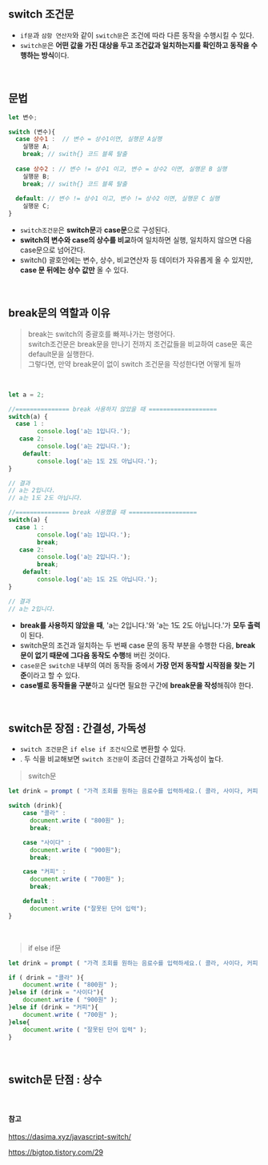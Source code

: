 ## switch 조건문
- ```if문```과 ```삼항 연산자```와 같이 ```switch문```은 조건에 따라 다른 동작을 수행시킬 수 있다.
- ```switch문```은 **어떤 값을 가진 대상을 두고 조건값과 일치하는지를 확인하고 동작을 수행하는 방식**이다. 

<br>

## 문법
```javascript
let 변수;

switch (변수){
  case 상수1 :  // 변수 = 상수1이면, 실행문 A실행
    실행문 A; 
    break; // swith{} 코드 블록 탈출
    
  case 상수2 : // 변수 != 상수1 이고, 변수 = 상수2 이면, 실행문 B 실행
    실행문 B;
    break; // swith{} 코드 블록 탈출
    
  default: // 변수 != 상수1 이고, 변수 != 상수2 이면, 실행문 C 실행
    실행문 C;
}

```

- ```switch조건문```은 **switch문**과 **case문**으로 구성된다. 
- **switch의 변수와 case의 상수를 비교**하여 일치하면 실행, 일치하지 않으면 다음 case문으로 넘어간다. 
- switch() 괄호안에는 변수, 상수, 비교연산자 등 데이터가 자유롭게 올 수 있지만, **case 문 뒤에는 상수 값만** 올 수 있다. 

<br>

## break문의 역할과 이유
> break는 switch의 중괄호를 빠져나가는 명령어다. <br> switch조건문은 break문을 만나기 전까지 조건값들을 비교하여 case문 혹은 default문을 실행한다. <br>
그렇다면, 만약 break문이 없이 switch 조건문을 작성한다면 어떻게 될까

<br>

```javascript
let a = 2;

//=============== break 사용하지 않았을 때 ===================
switch(a) {
  case 1 : 
        console.log('a는 1입니다.');
   case 2:
        console.log('a는 2입니다.'); 
    default:
        console.log('a는 1도 2도 아닙니다.'); 
}

// 결과
// a는 2입니다.
// a는 1도 2도 아닙니다.

//=============== break 사용했을 때 ===================
switch(a) {
  case 1 : 
        console.log('a는 1입니다.');
        break;
   case 2:
        console.log('a는 2입니다.'); 
        break;
    default:
        console.log('a는 1도 2도 아닙니다.'); 
}

// 결과
// a는 2입니다.

```
- **break를 사용하지 않았을 때**, 'a는 2입니다.'와 'a는 1도 2도 아닙니다.'가 **모두 출력**이 된다.
-  switch문의 조건과 일치하는 두 번째 case 문의 동작 부분을 수행한 다음, **break문이 없기 때문에 그다음 동작도 수행**해 버린 것이다.
-  ```case문```은 ```switch문``` 내부의 여러 동작들 중에서 **가장 먼저 동작할 시작점을 찾는 기준**이라고 할 수 있다.
-   **case별로 동작들을 구분**하고 싶다면 필요한 구간에 **break문을 작성**해줘야 한다.

<br>

## switch문 장점 : 간결성, 가독성
- ```switch 조건문```은 ```if else if 조건식```으로 변환할 수 있다.
- . 두 식을 비교해보면 ```switch 조건문```이 조금더 간결하고 가독성이 높다.

> switch문
```javascript
let drink = prompt ( "가격 조회를 원하는 음료수를 입력하세요.( 콜라, 사이다, 커피 中 택1)", "" );

switch (drink){
    case "콜라" :
      document.write ( "800원" );
      break;

    case "사이다" :
      document.write ( "900원");
      break;

    case "커피" :
      document.write ( "700원" );
      break;

    default :
      document.write ("잘못된 단어 입력");
}

```

<br>


> if else if문
```javascript
let drink = prompt ( "가격 조회를 원하는 음료수를 입력하세요.( 콜라, 사이다, 커피 中 택1)", "" );

if ( drink = "콜라" ){
    document.write ( "800원" );
}else if (drink = "사이다"){
    document.write ( "900원" );
}else if (drink = "커피"){
    document.write ( "700원" );
}else{
    document.write ( "잘못된 단어 입력" );
}

```





<br>


## switch문 단점 : 상수









<br>

#### 참고
https://dasima.xyz/javascript-switch/

https://bigtop.tistory.com/29
